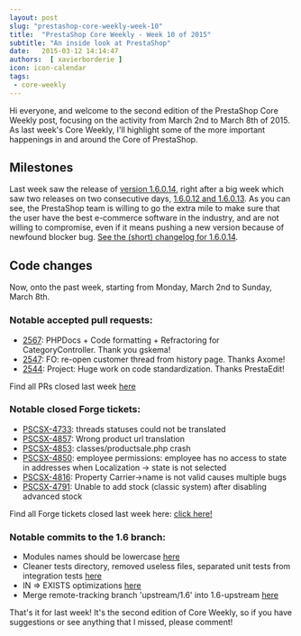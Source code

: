 ```yaml
---
layout: post
slug: "prestashop-core-weekly-week-10"
title:  "PrestaShop Core Weekly - Week 10 of 2015"
subtitle: "An inside look at PrestaShop"
date:   2015-03-12 14:14:47
authors:  [ xavierborderie ]
icon: icon-calendar
tags:
 - core-weekly
---
```


Hi everyone, and welcome to the second edition of the PrestaShop Core Weekly post, focusing on the activity from March 2nd to March 8th of 2015.
As last week's Core Weekly, I'll highlight some of the more important happenings in and around the Core of PrestaShop.

## Milestones

Last week saw the release of [version 1.6.0.14](https://www.prestashop.com/forums/topic/423651-new-release-prestashop-16014/), right after a big week which saw two releases on two consecutive days, [1.6.0.12 and 1.6.0.13](https://www.prestashop.com/forums/topic/428304-prestashop-core-weekly-week-10/). As you can see, the PrestaShop team is willing to go the extra mile to make sure that the user have the best e-commerce software in the industry, and are not willing to compromise, even if it means pushing a new version because of newfound blocker bug.
[See the (short) changelog for 1.6.0.14](https://www.prestashop.com/en/developers-versions/changelog/1.6.0.14).

## Code changes

Now, onto the past week, starting from Monday, March 2nd to Sunday, March 8th.

### Notable accepted pull requests:

* [2567](https://github.com/PrestaShop/PrestaShop/pull/2567): PHPDocs + Code formatting + Refractoring for CategoryController. Thank you gskema!
* [2547](https://github.com/PrestaShop/PrestaShop/pull/2547): FO: re-open customer thread from history page. Thanks Axome!
* [2544](https://github.com/PrestaShop/PrestaShop/pull/2544): Project: Huge work on code standardization. Thanks PrestaEdit!

Find all PRs closed last week [here](https://github.com/PrestaShop/PrestaShop/pulls?q=is%3Apr+merged%3A%3E2015-03-02+is%3Aclosed)

### Notable closed Forge tickets:

* [PSCSX-4733](http://forge.prestashop.com/browse/PSCSX-4733): threads statuses could not be translated
* [PSCSX-4857](http://forge.prestashop.com/browse/PSCSX-4857): Wrong product url translation
* [PSCSX-4853](http://forge.prestashop.com/browse/PSCSX-4853): classes/productsale.php crash
* [PSCSX-4850](http://forge.prestashop.com/browse/PSCSX-4850): employee permissions: employee has no access to state in addresses when Localization -> state is not selected
* [PSCSX-4816](http://forge.prestashop.com/browse/PSCSX-4816): Property Carrier->name is not valid causes multiple bugs
* [PSCSX-4791](http://forge.prestashop.com/browse/PSCSX-4791): Unable to add stock (classic system) after disabling advanced stock

Find all Forge tickets closed last week here: [click here!](http://forge.prestashop.com/browse/PSCSX-4775?jql=project%20%3D%20PSCSX%20AND%20status%20in%20%28Resolved%2C%20Closed%29%20AND%20resolution%20in%20%28Fixed%2C%20Done%29%20AND%20resolved%20%3E%3D%202015-03-02%20AND%20resolved%20%3C%3D%202015-03-08%20ORDER%20BY%20updated%20DESC)

### Notable commits to the 1.6 branch:

* Modules names should be lowercase [here](https://github.com/PrestaShop/PrestaShop/commit/e501e7fecb8d7f1fe621458665faf544d9fe9108)
* Cleaner tests directory, removed useless files, separated unit tests from integration tests [here](https://github.com/PrestaShop/PrestaShop/commit/c04c8aeec1a779b07dd4fde42366c3085124e79b)
* IN => EXISTS optimizations [here](https://github.com/PrestaShop/PrestaShop/commit/c55f7dfa5303dd485aab8bcb82494667a2591c4e)
* Merge remote-tracking branch 'upstream/1.6' into 1.6-upstream [here](https://github.com/PrestaShop/PrestaShop/commit/de73e84bff780a125038070454c3198c1621670f)

That's it for last week!
It's the second edition of Core Weekly, so if you have suggestions or see anything that I missed, please comment!
